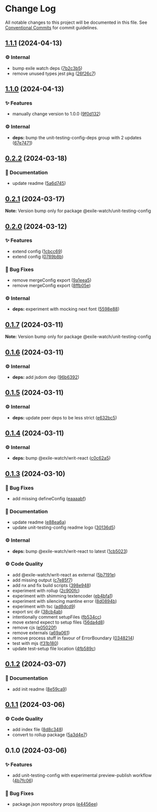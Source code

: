 # Change Log

All notable changes to this project will be documented in this file.
See [Conventional Commits](https://conventionalcommits.org) for commit guidelines.

## [1.1.1](https://github.com/exile-watch/splinters/compare/@exile-watch/unit-testing-config@1.1.0...@exile-watch/unit-testing-config@1.1.1) (2024-04-13)


### ⚙️ Internal

* bump exile watch deps ([7b2c3b5](https://github.com/exile-watch/splinters/commit/7b2c3b575e0edafe010cc1c199f79eaf7a1fed6e))
* remove unused types jest pkg ([26f26c7](https://github.com/exile-watch/splinters/commit/26f26c7c7d8e9c5ae351f8cf04d6c4389a612f32))



## [1.1.0](https://github.com/exile-watch/splinters/compare/@exile-watch/unit-testing-config@0.2.2...@exile-watch/unit-testing-config@1.1.0) (2024-04-13)


### ✨ Features

* manually change version to 1.0.0 ([9f0d132](https://github.com/exile-watch/splinters/commit/9f0d1327ecfda3e8c7a10feee8fc4753a8fa347b))


### ⚙️ Internal

* **deps:** bump the unit-testing-config-deps group with 2 updates ([67e7471](https://github.com/exile-watch/splinters/commit/67e7471e97da63a4b6024fd0cc1a086353e249bc))



## [0.2.2](https://github.com/exile-watch/splinters/compare/@exile-watch/unit-testing-config@0.2.1...@exile-watch/unit-testing-config@0.2.2) (2024-03-18)


### 📄 Documentation

* update readme ([5a6d745](https://github.com/exile-watch/splinters/commit/5a6d745b01482110ecfb98e4981e8ef6d8f58724))



## [0.2.1](https://github.com/exile-watch/splinters/compare/@exile-watch/unit-testing-config@0.2.0...@exile-watch/unit-testing-config@0.2.1) (2024-03-17)

**Note:** Version bump only for package @exile-watch/unit-testing-config





## [0.2.0](https://github.com/exile-watch/splinters/compare/@exile-watch/unit-testing-config@0.1.7...@exile-watch/unit-testing-config@0.2.0) (2024-03-12)


### ✨ Features

* extend config ([1cbcc69](https://github.com/exile-watch/splinters/commit/1cbcc697e5a83aad2e7fc24a930abad693d0a3cf))
* extend config ([0789b8b](https://github.com/exile-watch/splinters/commit/0789b8ba04b71835cbd9fa8400ba206147c3e677))


### 🐞 Bug Fixes

* remove mergeConfig export ([9a1eea5](https://github.com/exile-watch/splinters/commit/9a1eea5c499721b04e501f5c6283463193e69d37))
* remove mergeConfig export ([8ffb05e](https://github.com/exile-watch/splinters/commit/8ffb05e45818fede5df0a3dd7ca70e41021eeedd))


### ⚙️ Internal

* **deps:** experiment with mocking next font ([5598e88](https://github.com/exile-watch/splinters/commit/5598e889c7ebba6e974884b93ddfab6fe70324fd))



## [0.1.7](https://github.com/exile-watch/splinters/compare/@exile-watch/unit-testing-config@0.1.6...@exile-watch/unit-testing-config@0.1.7) (2024-03-11)

**Note:** Version bump only for package @exile-watch/unit-testing-config





## [0.1.6](https://github.com/exile-watch/splinters/compare/@exile-watch/unit-testing-config@0.1.5...@exile-watch/unit-testing-config@0.1.6) (2024-03-11)


### ⚙️ Internal

* **deps:** add jsdom dep ([96b6392](https://github.com/exile-watch/splinters/commit/96b63928acdea99a2fbd49bb3eb438bb2dc9a4eb))



## [0.1.5](https://github.com/exile-watch/splinters/compare/@exile-watch/unit-testing-config@0.1.4...@exile-watch/unit-testing-config@0.1.5) (2024-03-11)


### ⚙️ Internal

* **deps:** update peer deps to be less strict ([e632bc5](https://github.com/exile-watch/splinters/commit/e632bc5ab8627699af224b7e905939f50a830e45))



## [0.1.4](https://github.com/exile-watch/splinters/compare/@exile-watch/unit-testing-config@0.1.3...@exile-watch/unit-testing-config@0.1.4) (2024-03-11)


### ⚙️ Internal

* **deps:** bump @exile-watch/writ-react ([c0c62a5](https://github.com/exile-watch/splinters/commit/c0c62a551ea1e7db0f2abd521cc8a65084925f58))



## [0.1.3](https://github.com/exile-watch/splinters/compare/@exile-watch/unit-testing-config@0.1.2...@exile-watch/unit-testing-config@0.1.3) (2024-03-10)


### 🐞 Bug Fixes

* add missing defineConfig ([eaaaabf](https://github.com/exile-watch/splinters/commit/eaaaabf8c4e7f1f924ca460a037cabcbfbc3424c))


### 📄 Documentation

* update readme ([e88ea6a](https://github.com/exile-watch/splinters/commit/e88ea6a1909376d16480cf00d1cae168698316e6))
* update unit-testing-config readme logo ([30136d5](https://github.com/exile-watch/splinters/commit/30136d50120f6870869ff85ac8ca920f86bc112e))


### ⚙️ Internal

* **deps:** bump @exile-watch/writ-react to latest ([1cb5023](https://github.com/exile-watch/splinters/commit/1cb5023fc6b6ad4da1058467bfe1eb2116fc37c4))


### ⚙️ Code Quality

* add @exile-watch/writ-react as external ([5b7191e](https://github.com/exile-watch/splinters/commit/5b7191e99e24f73db9dda42fb15d170d75d72929))
* add missing output ([c7e85f7](https://github.com/exile-watch/splinters/commit/c7e85f7f11f4613d0ccb014c7566145ba13850cd))
* add nx and fix build scripts ([398e948](https://github.com/exile-watch/splinters/commit/398e9482cc932566d39f1c627ce8803b3d4a8907))
* experiment with rollup ([2c900fc](https://github.com/exile-watch/splinters/commit/2c900fce8acbddb69a45c9748c9d5b2e82b35611))
* experiment with shimming textencoder ([eb4bfa1](https://github.com/exile-watch/splinters/commit/eb4bfa19c908389a54c830112370d19e1a6c130f))
* experiment with silencing mantine error ([8d0894b](https://github.com/exile-watch/splinters/commit/8d0894bba07b4cbf428281adfc2c9541c2aaa65c))
* experiment with tsc ([ad8dcd9](https://github.com/exile-watch/splinters/commit/ad8dcd989caacfce5ecd07ea47fb2f98f78a8d18))
* export src dir ([38cb4ab](https://github.com/exile-watch/splinters/commit/38cb4abf81e88d48018ea640e13f152d045895c9))
* intentionally comment setupFiles ([fb534cc](https://github.com/exile-watch/splinters/commit/fb534cce8c12263ddb7cde7e12215a99369a65c4))
* move extend expect to setup files ([56da4d8](https://github.com/exile-watch/splinters/commit/56da4d80a82cb79d3fceba2d9b9c32d6d2b798c8))
* remove cjs ([e05020f](https://github.com/exile-watch/splinters/commit/e05020f44720bd355205120a60bd8a8eee5944de))
* remove externals ([a69a061](https://github.com/exile-watch/splinters/commit/a69a061ede19d7676d20655a0c157a4fcb884a9f))
* remove process stuff in favour of ErrorBoundary ([0348214](https://github.com/exile-watch/splinters/commit/0348214176d99fe6fe1a87cf181720a38161ca02))
* test with mjs ([f31b180](https://github.com/exile-watch/splinters/commit/f31b1806ea7ad1fc7bb4092831633185269d3318))
* update test-setup file location ([4fb589c](https://github.com/exile-watch/splinters/commit/4fb589cb4bc76050230b103495240aa8bf111c16))



## [0.1.2](https://github.com/exile-watch/splinters/compare/@exile-watch/unit-testing-config@0.1.1...@exile-watch/unit-testing-config@0.1.2) (2024-03-07)


### 📄 Documentation

* add init readme ([8e59ca9](https://github.com/exile-watch/splinters/commit/8e59ca950556cbbf600b07a2b87be24b3f1d1e9e))



## [0.1.1](https://github.com/exile-watch/splinters/compare/@exile-watch/unit-testing-config@0.1.0...@exile-watch/unit-testing-config@0.1.1) (2024-03-06)


### ⚙️ Code Quality

* add index file ([8d8c348](https://github.com/exile-watch/splinters/commit/8d8c34882502b25c3bc5ec45a2bd2034c2cf988f))
* convert to rollup package ([5a3d4e7](https://github.com/exile-watch/splinters/commit/5a3d4e7c6b8fdd9fa89509194fe40050fe628d12))



## 0.1.0 (2024-03-06)


### ✨ Features

* add unit-testing-config with experimental preview-publish workflow ([4b7fc06](https://github.com/exile-watch/splinters/commit/4b7fc06a8400fbc1eb16ec81318c86eb106d007f))


### 🐞 Bug Fixes

* package.json repository props ([e4456ee](https://github.com/exile-watch/splinters/commit/e4456ee2e161c700bb6f6b05a77c0b5ca1669ad9))
